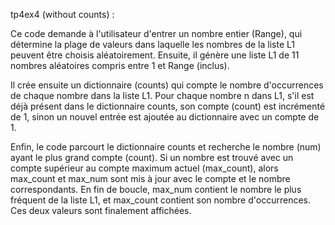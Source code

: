 tp4ex4 (without counts) :

Ce code demande à l'utilisateur d'entrer un nombre entier (Range), qui détermine la plage de valeurs dans laquelle les nombres de la liste L1 peuvent être choisis aléatoirement. Ensuite, il génère une liste L1 de 11 nombres aléatoires compris entre 1 et Range (inclus).

Il crée ensuite un dictionnaire (counts) qui compte le nombre d'occurrences de chaque nombre dans la liste L1. Pour chaque nombre n dans L1, s'il est déjà présent dans le dictionnaire counts, son compte (count) est incrémenté de 1, sinon un nouvel entrée est ajoutée au dictionnaire avec un compte de 1.

Enfin, le code parcourt le dictionnaire counts et recherche le nombre (num) ayant le plus grand compte (count). Si un nombre est trouvé avec un compte supérieur au compte maximum actuel (max_count), alors max_count et max_num sont mis à jour avec le compte et le nombre correspondants. En fin de boucle, max_num contient le nombre le plus fréquent de la liste L1, et max_count contient son nombre d'occurrences. Ces deux valeurs sont finalement affichées.
